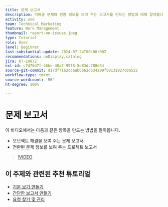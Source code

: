 ```yaml
---
title: 문제 보고서
description: 미해결 문제와 전환 정보를 보여 주는 보고서를 만드는 방법에 대해 알아봅니다.
activity: use
team: Technical Marketing
feature: Work Management
thumbnail: report-on-issues.jpeg
type: Tutorial
role: User
level: Beginner
last-substantial-update: 2024-07-24T00:00:00Z
recommendations: noDisplay,catalog
jira: KT-10072
exl-id: c7d76d7f-46be-40a7-99f8-5e83dc708d34
source-git-commit: d17df7162ccaab6b62db34209f50131927c0a532
workflow-type: tm+mt
source-wordcount: '56'
ht-degree: 100%

---
```


# 문제 보고서

이 비디오에서는 다음과 같은 항목을 만드는 방법을 알아봅니다.

* 오브젝트 해결을 보여 주는 문제 보고서
* 전환된 문제 정보를 보여 주는 프로젝트 보고서


>[!VIDEO](https://video.tv.adobe.com/v/3432002/?quality=12&learn=on&enablevpops)


## 이 주제와 관련된 추천 튜토리얼

* [기본 보기 만들기](/help/reporting/basic-reporting/create-a-basic-view.md)
* [간단한 보고서 만들기](/help/reporting/basic-reporting/create-a-simple-report.md)
* [요청 찾기 및 관리](/help/manage-work/issues-requests/find-requests.md)

